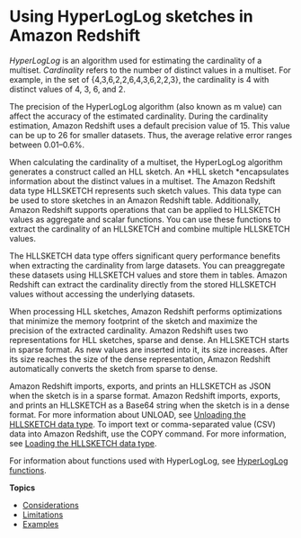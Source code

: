 # Using HyperLogLog sketches in Amazon Redshift<a name="hyperloglog-overview"></a>

*HyperLogLog* is an algorithm used for estimating the cardinality of a multiset\. *Cardinality* refers to the number of distinct values in a multiset\. For example, in the set of \{4,3,6,2,2,6,4,3,6,2,2,3\}, the cardinality is 4 with distinct values of 4, 3, 6, and 2\. 

The precision of the HyperLogLog algorithm \(also known as m value\) can affect the accuracy of the estimated cardinality\. During the cardinality estimation, Amazon Redshift uses a default precision value of 15\. This value can be up to 26 for smaller datasets\. Thus, the average relative error ranges between 0\.01–0\.6%\.

When calculating the cardinality of a multiset, the HyperLogLog algorithm generates a construct called an HLL sketch\. An *HLL sketch *encapsulates information about the distinct values in a multiset\. The Amazon Redshift data type HLLSKETCH represents such sketch values\. This data type can be used to store sketches in an Amazon Redshift table\. Additionally, Amazon Redshift supports operations that can be applied to HLLSKETCH values as aggregate and scalar functions\. You can use these functions to extract the cardinality of an HLLSKETCH and combine multiple HLLSKETCH values\. 

The HLLSKETCH data type offers significant query performance benefits when extracting the cardinality from large datasets\. You can preaggregate these datasets using HLLSKETCH values and store them in tables\. Amazon Redshift can extract the cardinality directly from the stored HLLSKETCH values without accessing the underlying datasets\.

When processing HLL sketches, Amazon Redshift performs optimizations that minimize the memory footprint of the sketch and maximize the precision of the extracted cardinality\. Amazon Redshift uses two representations for HLL sketches, sparse and dense\. An HLLSKETCH starts in sparse format\. As new values are inserted into it, its size increases\. After its size reaches the size of the dense representation, Amazon Redshift automatically converts the sketch from sparse to dense\.

Amazon Redshift imports, exports, and prints an HLLSKETCH as JSON when the sketch is in a sparse format\. Amazon Redshift imports, exports, and prints an HLLSKETCH as a Base64 string when the sketch is in a dense format\. For more information about UNLOAD, see [Unloading the HLLSKETCH data type](r_UNLOAD.md#unload-usage-hll)\. To import text or comma\-separated value \(CSV\) data into Amazon Redshift, use the COPY command\. For more information, see [Loading the HLLSKETCH data type](copy-usage_notes-hll.md)\.

For information about functions used with HyperLogLog, see [HyperLogLog functions](hyperloglog-functions.md)\.

**Topics**
+ [Considerations](hyperloglog-functions-usage-notes.md)
+ [Limitations](hyperloglog-functions-limitations.md)
+ [Examples](r_HLL-examples.md)